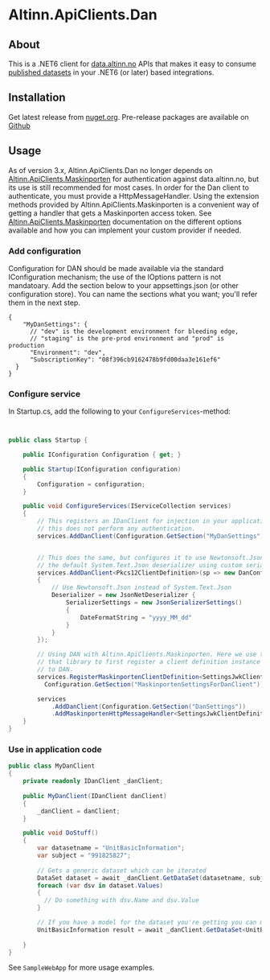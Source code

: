 # Altinn.ApiClients.Dan

## About
This is a .NET6 client for [data.altinn.no](https://data.altinn.no) APIs that makes it easy to consume [published datasets](https://altinn.github.io/docs/utviklingsguider/data.altinn.no/beviskoder/) in your .NET6 (or later) based integrations.

## Installation

Get latest release from [nuget.org](https://www.nuget.org/packages/Altinn.ApiClients.Dan). Pre-release packages are available on [Github](https://github.com/Altinn/altinn-apiclient-dan/packages/)

## Usage

As of version 3.x, Altinn.ApiClients.Dan no longer depends on [Altinn.ApiClients.Maskinporten](https://github.com/Altinn/altinn-apiclient-maskinporten/) for authentication against data.altinn.no, but its use is still recommended for most cases. In order for the Dan client to authenticate, you must provide a HttpMessageHandler. Using the extension methods provided by Altinn.ApiClients.Maskinporten is a convenient way of getting a handler that gets a Maskinporten access token. See [Altinn.ApiClients.Maskinporten](https://github.com/Altinn/altinn-apiclient-maskinporten/) documentation on the different options available and how you can implement your custom provider if needed. 

### Add configuration

Configuration for DAN should be made available via the standard IConfiguration mechanism; the use of the IOptions pattern is not mandatoary. Add the section below to your appsettings.json (or other configuration store). You can name the sections what you want; you'll refer them in the next step.

```jsonc
{
    "MyDanSettings": {
      // "dev" is the development environment for bleeding edge, 
      // "staging" is the pre-prod environment and "prod" is production
      "Environment": "dev",
      "SubscriptionKey": "08f396cb9162478b9fd00daa3e161ef6"
  }
}
```

### Configure service

In Startup.cs, add the following to your `ConfigureServices`-method:

```csharp


public class Startup {

    public IConfiguration Configuration { get; }

    public Startup(IConfiguration configuration)
    {
        Configuration = configuration;
    }

    public void ConfigureServices(IServiceCollection services)
    {
        // This registers an IDanClient for injection in your application code. Note that
        // this does not perform any authentication.
        services.AddDanClient(Configuration.GetSection("MyDanSettings"));


        // This does the same, but configures it to use Newtonsoft.Json instead of
        // the default System.Text.Json deserializer using custom serializer settings
        services.AddDanClient<Pkcs12ClientDefinition>(sp => new DanConfiguration
        {
            // Use Newtonsoft.Json instead of System.Text.Json
            Deserializer = new JsonNetDeserializer {
                SerializerSettings = new JsonSerializerSettings()
                {
                    DateFormatString = "yyyy_MM_dd"
                }
            }
        });

        // Using DAN with Altinn.ApiClients.Maskinporten. Here we use the extension methods provided by
        // that library to first register a client definition instance and the attach it as a HttpMessageHandler
        // to DAN.
        services.RegisterMaskinportenClientDefinition<SettingsJwkClientDefinition>("my-client-definition-for-dan", 
          Configuration.GetSection("MaskinportenSettingsForDanClient"));

        services
            .AddDanClient(Configuration.GetSection("DanSettings"))
            .AddMaskinportenHttpMessageHandler<SettingsJwkClientDefinition>("my-client-definition-for-dan");
    }
}
```

### Use in application code

```csharp
public class MyDanClient 
{
    private readonly IDanClient _danClient;
    
    public MyDanClient(IDanClient danClient)
    {
        _danClient = danClient;
    }

    public void DoStuff()
    {
        var datasetname = "UnitBasicInformation";
        var subject = "991825827";
        
        // Gets a generic dataset which can be iterated
        DataSet dataset = await _danClient.GetDataSet(datasetname, subject);
        foreach (var dsv in dataset.Values)
        {
          // Do something with dsv.Name and dsv.Value
        }

        // If you have a model for the dataset you're getting you can map it directly
        UnitBasicInformation result = await _danClient.GetDataSet<UnitBasicInformation>(datasetname, subject);
        
    }
}
```
See `SampleWebApp` for more usage examples.
